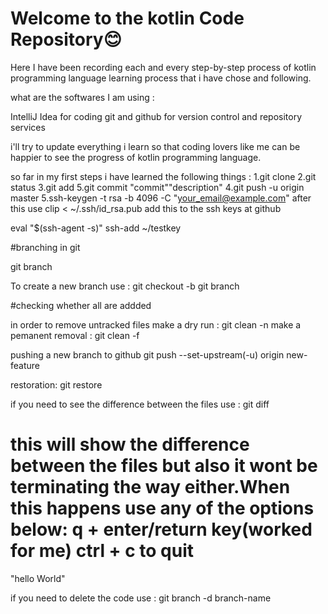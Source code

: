 # Welcome to the kotlin Code Repository😊

Here I have been recording each and every step-by-step process of kotlin programming language learning process that i have chose and following. 

what are the softwares I am using :

IntelliJ Idea for coding 
git and github for version control and repository services

i'll try to update everything i learn so that coding lovers like me can be happier to see the  progress of kotlin programming language. 

so far in my first steps i have  learned the following things :
1.git clone 
2.git status
3.git add
5.git commit "commit""description"
4.git push -u origin master 
5.ssh-keygen -t  rsa -b 4096 -C "your_email@example.com"
after this use 
clip  < ~/.ssh/id_rsa.pub
add this to the ssh keys at github

eval  "$(ssh-agent -s)" 
ssh-add ~/testkey

#branching in git

git branch

To create  a new branch use :
    git checkout -b  <branch-name>
    git branch

#checking whether all are addded

in order to remove untracked files 
make a dry run :
git clean -n
make a pemanent removal :
git clean -f


pushing a new branch  to github
git push --set-upstream(-u) origin new-feature

restoration:
git restore <filename>

if you need to see the difference  between the files use :
git diff <filename>

this will show the difference between the files but also it wont be terminating the way either.When this happens use any of the options below:
 q + enter/return key(worked for me)
 ctrl + c to quit  
=======
"hello World"

if you need to delete the code  use :
git branch -d branch-name